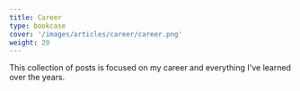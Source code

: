 ```yaml
---
title: Career
type: bookcase
cover: '/images/articles/career/career.png'
weight: 20
---
```


This collection of posts is focused on my career and everything I've learned over the years.
